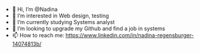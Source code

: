 - 👋 Hi, I’m @Nadina
- 👀 I’m interested in Web design, testing
- 🌱 I’m currently studying Systems analyst
- 💞️ I’m looking to upgrade my Github and find a job in systems
- 📫 How to reach me: https://www.linkedin.com/in/nadina-regensburger-14074813b/
